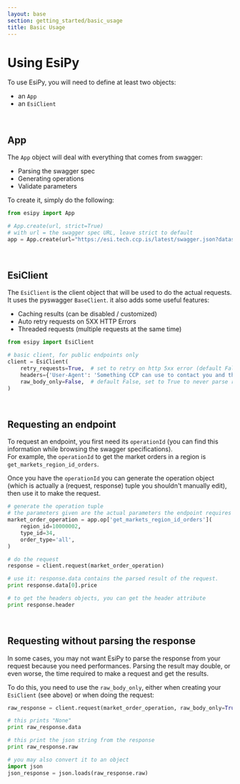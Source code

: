 ```yaml
---
layout: base
section: getting_started/basic_usage
title: Basic Usage
---
```

# Using EsiPy

To use EsiPy, you will need to define at least two objects:
* an `App`
* an `EsiClient`

&nbsp;

## App

The `App` object will deal with everything that comes from swagger: 
* Parsing the swagger spec
* Generating operations
* Validate parameters

To create it, simply do the following:
```python
from esipy import App

# App.create(url, strict=True)
# with url = the swagger spec URL, leave strict to default
app = App.create(url="https://esi.tech.ccp.is/latest/swagger.json?datasource=tranquility")
```

&nbsp;

## EsiClient

The `EsiClient` is the client object that will be used to do the actual requests.<br>
It uses the pyswagger `BaseClient`. it also adds some useful features:
* Caching results (can be disabled / customized)
* Auto retry requests on 5XX HTTP Errors
* Threaded requests (multiple requests at the same time)

```python
from esipy import EsiClient

# basic client, for public endpoints only
client = EsiClient(
    retry_requests=True,  # set to retry on http 5xx error (default False)
    headers={'User-Agent': 'Something CCP can use to contact you and that define your app'},
    raw_body_only=False,  # default False, set to True to never parse response and only return raw JSON string content.
)
```

&nbsp;

## Requesting an endpoint

To request an endpoint, you first need its `operationId` (you can find this information while browsing the swagger specifications).<br>
For example, the `operationId` to get the market orders in a region is `get_markets_region_id_orders`.

Once you have the `operationId` you can generate the operation object (which is actually a (request, response) tuple you shouldn't manually edit), then use it to make the request.

```python
# generate the operation tuple
# the parameters given are the actual parameters the endpoint requires
market_order_operation = app.op['get_markets_region_id_orders'](
    region_id=10000002,
    type_id=34,
    order_type='all',
)

# do the request
response = client.request(market_order_operation)

# use it: response.data contains the parsed result of the request.
print response.data[0].price

# to get the headers objects, you can get the header attribute
print response.header
```

&nbsp;

## Requesting without parsing the response

In some cases, you may not want EsiPy to parse the response from your request because you need performances. Parsing the result may double, or even worse, the time required to make a request and get the results. 

To do this, you need to use the `raw_body_only`, either when creating your `EsiClient` (see above) or when doing the request:

```python
raw_response = client.request(market_order_operation, raw_body_only=True)

# this prints "None"
print raw_response.data

# this print the json string from the response
print raw_response.raw

# you may also convert it to an object
import json
json_response = json.loads(raw_response.raw)
``` 

